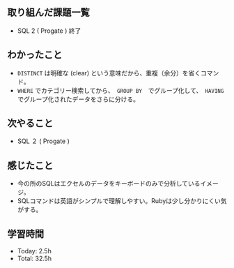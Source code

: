 ## 取り組んだ課題一覧
- SQL 2 ( Progate ) 終了
## わかったこと
- ```DISTINCT``` は明確な (clear) という意味だから、重複（余分）を省くコマンド。
- ```WHERE``` でカテゴリー検索してから、　```GROUP BY```　でグループ化して、　```HAVING``` でグループ化されたデータをさらに分ける。
## 次やること
- SQL ２ ( Progate ) 
## 感じたこと
- 今の所のSQLはエクセルのデータをキーボードのみで分析しているイメージ。
- SQLコマンドは英語がシンプルで理解しやすい。Rubyは少し分かりにくい気がする。
## 学習時間
- Today: 2.5h
- Total: 32.5h
